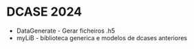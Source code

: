 # DCASE 2024 

- DataGenerate - Gerar ficheiros .h5 
- myLiB - biblioteca generica e modelos de dcases anteriores 
